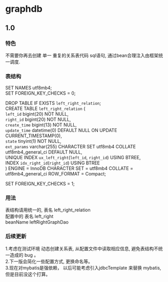 # graphdb
## 1.0
### 特色
不需要你再去创建 单一 重复的关系表代码 sql语句, 通过bean合理注入由框架统一调度.   
### 表结构
SET NAMES utf8mb4;   
SET FOREIGN_KEY_CHECKS = 0;   
   
DROP TABLE IF EXISTS `left_right_relation`;   
CREATE TABLE `left_right_relation`  (   
  `left_id` bigint(20) NOT NULL,   
  `right_id` bigint(20) NOT NULL,   
  `create_time` bigint(13) NOT NULL,   
  `update_time` datetime(0) DEFAULT NULL ON UPDATE CURRENT_TIMESTAMP(0),   
  `state` tinyint(1) NOT NULL,   
  `ext_params` varchar(255) CHARACTER SET utf8mb4 COLLATE utf8mb4_general_ci DEFAULT NULL,    
  UNIQUE INDEX `ux_left_right`(`left_id`, `right_id`) USING BTREE,   
  INDEX `idx_right_id`(`right_id`) USING BTREE   
) ENGINE = InnoDB CHARACTER SET = utf8mb4 COLLATE = utf8mb4_general_ci ROW_FORMAT = Compact;   
   
SET FOREIGN_KEY_CHECKS = 1;   
   
### 用法
表结构请用统一的, 表名  left_right_relation   
配置中的 表名  left_right   
beanName  leftRightGraphDao   
### 后续更新
1.考虑在测试环境 动态创建关系表, 从配置文件中读取相应信息, 避免表结构不统一造成的 bug 。    
2.下一版会简化一些配置方式, 更换命名等。   
3.现在对mybatis是强依赖， 以后可能考虑引入jdbcTemplate 来替换 mybatis, 但是目前没这个打算。   
